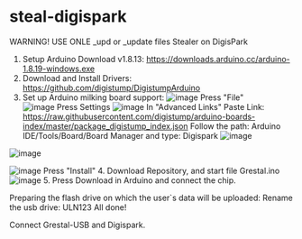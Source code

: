 # steal-digispark
WARNING! USE ONLE _upd or _update files
Stealer on DigisPark
1. Setup Arduino Download v1.8.13: https://downloads.arduino.cc/arduino-1.8.19-windows.exe
2. Download and Install Drivers: https://github.com/digistump/DigistumpArduino
3. Set up Arduino milking board support:
![image](https://github.com/KysbKing/steal-digispark/assets/121725600/54843997-32f9-4618-b785-8aea8774d6a1)
Press "File"   
![image](https://github.com/KysbKing/steal-digispark/assets/121725600/82480aa3-6058-4e04-b954-4a5845d98907)
Press Settings
![image](https://github.com/KysbKing/steal-digispark/assets/121725600/c89410db-8cac-47d0-9feb-154f49c3fd45)
In "Advanced Links" Paste Link: https://raw.githubusercontent.com/digistump/arduino-boards-index/master/package_digistump_index.json
Follow the path: Arduino IDE/Tools/Board/Board Manager and type: Digispark
![image](https://github.com/KysbKing/steal-digispark/assets/121725600/fd2ac0f6-e2dd-42fc-9542-810168ead750)

![image](https://github.com/KysbKing/steal-digispark/assets/121725600/b5daa239-a8b7-4fa2-a001-1390694dbaaf)

![image](https://github.com/KysbKing/steal-digispark/assets/121725600/454585d6-ad21-4743-827c-2b161b448936)
Press "Install"
4. Download Repository, and start file Grestal.ino
![image](https://github.com/KysbKing/steal-digispark/assets/121725600/9be89e78-1273-4a74-b0a4-98f66bd6f89d)
5. Press Download in Arduino and connect the chip.

Preparing the flash drive on which the user`s data will be uploaded:
Rename the usb drive: ULN123
All done!

Connect Grestal-USB and Digispark.
